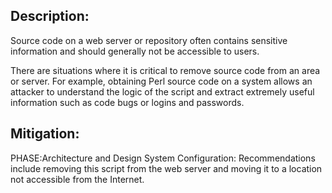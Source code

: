 ## Description:

Source code on a web server or repository often contains sensitive information and should generally not be accessible to users.

There are situations where it is critical to remove source code from an area or server. For example, obtaining Perl source code on a system allows an attacker to understand the logic of the script and extract extremely useful information such as code bugs or logins and passwords.

## Mitigation:


PHASE:Architecture and Design System Configuration:
Recommendations include removing this script from the web server and moving it to a location not accessible from the Internet.

